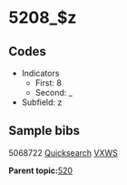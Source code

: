# 5208\_$z

## Codes

-   Indicators
    -   First: 8
    -   Second: \_
-   Subfield: z

## Sample bibs

5068722 [Quicksearch](https://search.library.yale.edu/catalog/5068722) [VXWS](http://prodorbis.library.yale.edu:7014/vxws/GetHoldingsService?bibId=5068722)

**Parent topic:**[520](../../tags/520/520.md)

